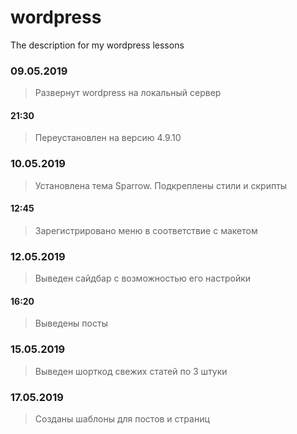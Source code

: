 # wordpress
The description for my wordpress lessons

### 09.05.2019
> Развернут wordpress на локальный сервер
#### 21:30
> Переустановлен на версию 4.9.10

### 10.05.2019
> Установлена тема Sparrow. Подкреплены стили и скрипты
#### 12:45
>Зарегистрировано меню в соответствие с макетом

### 12.05.2019
>Выведен сайдбар с возможностью его настройки
#### 16:20
>Выведены посты

### 15.05.2019
>Выведен шорткод свежих статей по 3 штуки

### 17.05.2019
>Созданы шаблоны для постов и страниц